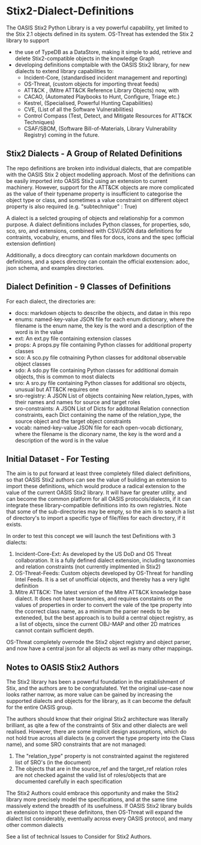 # Stix2-Dialect-Definitions

The OASIS Stix2 Python Library is a vey powerful capability, yet limited to the Stix 2.1 objects defined in its system. OS-Threat has extended the Stix 2 library to support
- the use of TypeDB as a DataStore, making it simple to add, retrieve and delete Stix2-compatible objects in the knowledge Graph
- developing definitions comptaible with the OASIS Stix2 library, for new dialects to extend library capabilities to: 
    - Incident-Core, (standardised incident management and reporting)
    - OS-Threat,  (custom objects for importing threat feeds)
    - ATT&CK , (Mitre ATT&CK Reference Library Objects)
now, with 
    - CACAO, (Automated Playbooks to Hunt, Configure, Triage etc.)
    - Kestrel, (Specialised, Powerful Hunting Capabilities)
    - CVE, (List of all the Software Vulnerabilities) 
    - Control Compass (Test, Detect, and Mitigate Resources for ATT&CK Techniques) 
    - CSAF/SBOM, (Software Bill-of-Materials, Library Vulnerability Registry)
coming in the future.

## Stix2 Dialects - A Group of Related Definitions
The repo definitions are broken into individual dialects, that are compatible with the OASIS Stix 2 object modelling approach. Most of the definitions can be easily imported into OASIS Stix2 using an extension to current machinery. However, support for the ATT&CK objects are more complicated as the value of their typename property is insufficient to categorise the object type or class, and sometimes a value constraint on different object property is also required (e.g. "subtechnique" : True)

A dialect is a selcted grouping of objects and relationship for a common purpose. A dialect definitions includes Python classes, for properties, sdo, sco, sro, and extensions, combined with CSV/JSON data definitions for contraints, vocabulry, enums, and files for docs, icons and the spec (official extension defintion)

Additionally, a docs direcgtory can contain markdown documents on definitions, and a specs directoy can contain the official exxtension: adoc, json schema, and examples directories. 

## Dialect Definition - 9 Classes of Definitions
For each dialect, the directories are:
- docs: markdown objects to describe the objects, and datae in this repo
- enums: named-key-value JSON file for each enum dictionary, where the filename is the enum name, the key is the word and a description of the word is in the value
- ext: An ext.py file containing extension classes
- props: A props.py file containing Python classes for additional property classes
- sco: A sco.py file cotnaining Python classes for additonal observable object classes
- sdo: A sdo.py file containing Python classes for additional domain objects, this is common to most dialects 
- sro: A sro.py file containing Python classes for additional sro objects, unusual but ATT&CK requires one
- sro-registry: A JSON List of objects containing New relation_types, with their names and names for source and target roles 
- sro-constraints: A JSON List of Dicts for additonal Relation connection constraints, each Dict containing the name of the relation_type, the source object and the target object constraints
- vocab: named-key-value JSON file for each open-vocab dictionary, where the filename is the diconary name, the key is the word and a description of the word is in the value

## Initial Dataset - For Testing
The aim is to put forward at least three completely filled dialect definitions, so that OASIS Stix2 authors can see the value of building an extension to import these definitions, which would produce a radical extension to the value of the current OASIS Stix2 library. It will have far greater utility, and can become the common platform for all OASIS protocols/dialects, if it can integrate these library-compatible definitions into its own registries. Note that some of the sub-directories may be empty, so the aim is to search a list of directory's to import a specific type of file/files for each directory, if it exists.

In order to test this concept we will launch the test Definitions with 3 dialects:
1. Incident-Core-Ext: As developed by the US DoD and OS Threat collaboration. It is a fully defined dialect extension, including taxonomies and relation constraints (not currently implmented in Stix2)
2. OS-Threat-Feeds: Custom objects developed by OS-Threat for handling Intel Feeds. It is a set of unofficial objects, and thereby has a very light definition
3. Mitre ATT&CK: The latest version of the Mitre ATT&CK knowledge base dialect. It does not have taxonomies, and requires constaints on the values of properties in order to convert the vale of the tpe property into the ccorrect class name, as a minimum the parser needs to be exteneded, but the best approach is to build a central object registry, as a list of objects, since the current OBJ-MAP and other 2D matrices cannot contain sufficient depth. 

OS-Threat completely overrode the Stix2 object registry and object parser, and now have a central json for all objects as well as many other mappings.

## Notes to OASIS Stix2 Authors

The Stix2 library has been a powerful foundation in the establishment of Stix, and the authors are to be congratulated. Yet the original use-case now looks rather narrow, as more value can be gained by increasing the supported dialects and objects for the library, as it can become the default for the entire OASIS group.

The authors should know that their original Stix2 architecture was literally brilliant, as qite a few of the constraints of Stix and other dialects are well realised. However, there are some implicit design assumptions, which do not hold true across all dialects (e.g convert the type property into the Class name), and some SRO constraints that are not managed:
1. The "relation_type" property is not constrainted against the registered list of SRO's (in the document)
2. The objects that are in the source_ref and the target_ref relation roles are not checked against the valid list of roles/objects that are documented carefully in each specification

The Stix2 Authors could embrace this opportunity and make the Stix2 library more precisely model the specifications, and at the same time massively extend the breadth of its usefulness. If OASIS Stix2 library builds an extension to import these definitons, then OS-Threat will expand the dialect list considerably, eventually across every OASIS protocol, and many other common dialects

See a list of technical Issues to Consider for Stix2 Authors.
